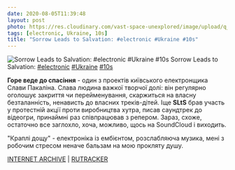 ```yaml
---
date: 2020-08-05T11:39:48
layout: post
photo: https://res.cloudinary.com/vast-space-unexplored/image/upload/q_auto,dpr_auto,w_auto/photos/photo_1031_05-08-2020_11-39-48.jpg
tags: [electronic, Ukraine, 10s]
title: "Sorrow Leads to Salvation: #electronic #Ukraine #10s"
---
```

![Sorrow Leads to Salvation: #electronic #Ukraine #10s](https://res.cloudinary.com/vast-space-unexplored/image/upload/q_auto,dpr_auto,w_auto/photos/photo_1031_05-08-2020_11-39-48.jpg)
Sorrow Leads to Salvation: [#electronic](/tags/#electronic) [#Ukraine](/tags/#Ukraine) [#10s](/tags/#10s)

**Горе веде до спасіння** - один з проектів київського електронщика Слави Пакаліна. Слава людина важкої творчої долі: він регулярно оголошує закриття чи перейменування, скаржиться на власну безталанність, ненависть до власних треків-дітей. Іще **SLtS** брав участь у протестній акції проти виробництва хутра, писав саундтрек до відеогри, принаймні раз співпрацював з репером. Зараз, схоже, остаточно все заглохло, хоча, можливо, щось на SoundCloud і виходить.

&quot;Краплі дощу&quot; - електроніка із ембієнтом, розслабляюча музика, мені з робочим стресом неначе бальзам на мою прокляту душу.

[INTERNET ARCHIVE](https://archive.org/details/LimREC129_-_Sorrow_leads_to_salvation_-_Hazy_sun) \| [RUTRACKER](https://rutracker.org/forum/viewtopic.php?t=4227637)